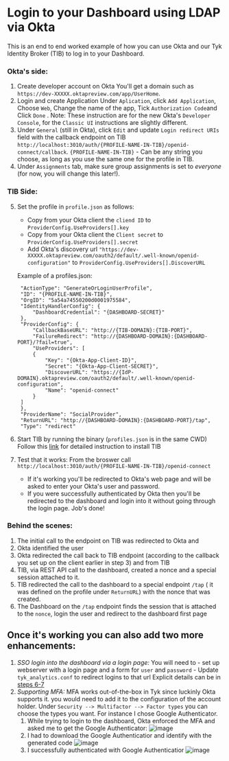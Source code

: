 # Login to your Dashboard using LDAP via Okta

This is an end to end worked example of how you can use Okta and our Tyk Identity Broker (TIB) to log in to your Dashboard.

### Okta's side:
1. Create developer account on Okta 
   You'll get a domain such as `https://dev-XXXXX.oktapreview.com/app/UserHome`.
2. Login and create Application 
   Under `Aplication`, click `Add Application`, Choose `Web`, Change the name of the app, Tick `Authorization Code`and Click `Done` .
Note: These instruction are for the new Okta's `Developer Console`, for the `Classic UI` instructions are slightly different.
3. Under `General` (still in Okta), click `Edit` and update `Login redirect URIs` field with the callback endpoint on TIB `http://localhost:3010/auth/{PROFILE-NAME-IN-TIB}/openid-connect/callback`.
`{PROFILE-NAME-IN-TIB}` - Can be any string you choose, as long as you use the same one for the profile in TIB.
4. Under `Assignments` tab, make sure group assignments is set to *everyone* (for now, you will change this later!).

### TIB Side:
5. Set the profile in `profile.json` as follows:
   - Copy from your Okta client the `cliend ID`     to `ProviderConfig.UseProviders[].key`
   - Copy from your Okta client the `Client secret` to `ProviderConfig.UseProviders[].secret`
   - Add Okta's discovery url `"https://dev-XXXXX.oktapreview.com/oauth2/default/.well-known/openid-configuration"` to  `ProviderConfig.UseProviders[].DiscoverURL` 
  
   Example of a profiles.json:
   ```{
    "ActionType": "GenerateOrLoginUserProfile",
    "ID": "{PROFILE-NAME-IN-TIB}",
    "OrgID": "5a54a74550200d0001975584",
    "IdentityHandlerConfig": {
        "DashboardCredential": "{DASHBOARD-SECRET}"
    },
    "ProviderConfig": {
        "CallbackBaseURL": "http://{TIB-DOMAIN}:{TIB-PORT}",
        "FailureRedirect": "http://{DASHBOARD-DOMAIN}:{DASHBOARD-PORT}/?fail=true",
        "UseProviders": [
        {
            "Key": "{Okta-App-Client-ID}",
            "Secret": "{Okta-App-Client-SECRET}",
            "DiscoverURL": "https://{IdP-DOMAIN}.oktapreview.com/oauth2/default/.well-known/openid-configuration",
            "Name": "openid-connect"
        }
    ]
    },
    "ProviderName": "SocialProvider",
    "ReturnURL": "http://{DASHBOARD-DOMAIN}:{DASHBOARD-PORT}/tap",
    "Type": "redirect"
    ```  
6. Start TIB by running the binary (`profiles.json` is in the same CWD)
   Follow this [link](https://tyk.io/docs/integrate/3rd-party-identity-providers/#tib) for detailed instruction to install TIB 
7. Test that it works: 
   From the broswer call `http://localhost:3010/auth/{PROFILE-NAME-IN-TIB}/openid-connect`
    - If it's working you'll be redirected to Okta's web page and will be asked to enter your Okta's user and password.
    - If you were successfully authenticated by Okta then you'll be redirected to the dashboard and login into it without going through the login page. Job's done!
    
 ### Behind the scenes:
 1. The initial call to the endpoint on TIB was redirected to Okta and 
 2. Okta identified the user
 3. Okta redirected the call back to TIB endpoint (according to the callback you set up on the client earlier in step 3) and from TIB
 4. TIB, via REST API call to the dashboard, created a nonce and a special session attached to it. 
 5. TIB redirected the call to the dashboard to a special endpoint `/tap` ( it was defined on the profile under `ReturnURL`) with the nonce that was created.
 6. The Dashboard on the `/tap` endpoint finds the session that is attached to the `nonce`, login the user and redirect to the dashboard first page

## Once it's working you can also add two more enhancements: 
1. *SSO login into the dashboard via a login page:*
   You will need to
    	- set up webserver with a login page and a form for `user` and `password` 
    	- Update `tyk_analytics.conf` to redirect logins to that url 
    Explicit details can be in [steps 6-7](https://tyk.io/docs/integrate/3rd-party-identity-providers/dashboard-login-ldap-tib/#6-create-a-login-page)
2. *Supporting MFA:*
   MFA works out-of-the-box in Tyk since luckinly Okta supports it. you would need to add it to the configuration of the account holder. Under `Security --> Multifactor --> Factor types` you can choose the types you want. For instance I chose Google Authenticator.
   1. While trying to login to the dashboard, Okta enforced the MFA and asked me to get the Google Authenticator:
   ![image](https://user-images.githubusercontent.com/3155222/35405172-3e7f7bc4-01fd-11e8-9de5-6ad141d42f32.png)
   2. I had to download the Google Authenticatior and identify with the generated code
   ![image](https://2.png)
   3. I successfully authenticated with Google Authenticatior 
   ![image](https://3.png)
